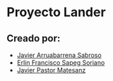 # Proyecto Lander

## Creado por:
- [Javier Arruabarrena Sabroso](https://github.com/jarasa03)
- [Erlin Francisco Sapeg Soriano](https://github.com/gokusent)
- [Javier Pastor Matesanz](https://github.com/decodegod)
